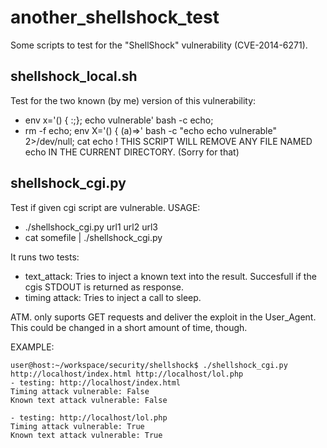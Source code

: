 another_shellshock_test
=======================

Some scripts to test for the "ShellShock" vulnerability (CVE-2014-6271).

## shellshock_local.sh
Test for the two known (by me) version of this vulnerability:
- env x='() { :;}; echo vulnerable' bash -c echo;
- rm -f echo; env X='() { (a)=>\' bash -c "echo echo vulnerable" 2>/dev/null; cat echo
! THIS SCRIPT WILL REMOVE ANY FILE NAMED echo IN THE CURRENT DIRECTORY. (Sorry for that)


## shellshock_cgi.py
Test if given cgi script are vulnerable.
USAGE:
 - ./shellshock_cgi.py url1 url2 url3
 - cat somefile | ./shellshock_cgi.py

It runs two tests:
- text_attack: Tries to inject a known text into the result. Succesfull if the cgis STDOUT is returned as response.
- timing attack: Tries to inject a call to sleep.

ATM. only suports GET requests and deliver the exploit in the User_Agent. This could be changed in a short amount of time, though.

EXAMPLE:
```
user@host:~/workspace/security/shellshock$ ./shellshock_cgi.py http://localhost/index.html http://localhost/lol.php
- testing: http://localhost/index.html
Timing attack vulnerable: False
Known text attack vulnerable: False

- testing: http://localhost/lol.php
Timing attack vulnerable: True
Known text attack vulnerable: True
```
